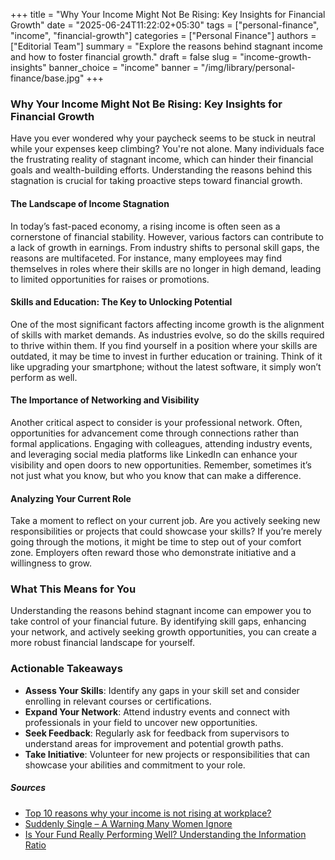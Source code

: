 +++
title = "Why Your Income Might Not Be Rising: Key Insights for Financial Growth"
date = "2025-06-24T11:22:02+05:30"
tags = ["personal-finance", "income", "financial-growth"]
categories = ["Personal Finance"]
authors = ["Editorial Team"]
summary = "Explore the reasons behind stagnant income and how to foster financial growth."
draft = false
slug = "income-growth-insights"
banner_choice = "income"
banner = "/img/library/personal-finance/base.jpg"
+++

### Why Your Income Might Not Be Rising: Key Insights for Financial Growth

Have you ever wondered why your paycheck seems to be stuck in neutral while your expenses keep climbing? You're not alone. Many individuals face the frustrating reality of stagnant income, which can hinder their financial goals and wealth-building efforts. Understanding the reasons behind this stagnation is crucial for taking proactive steps toward financial growth.

#### The Landscape of Income Stagnation

In today’s fast-paced economy, a rising income is often seen as a cornerstone of financial stability. However, various factors can contribute to a lack of growth in earnings. From industry shifts to personal skill gaps, the reasons are multifaceted. For instance, many employees may find themselves in roles where their skills are no longer in high demand, leading to limited opportunities for raises or promotions.

#### Skills and Education: The Key to Unlocking Potential

One of the most significant factors affecting income growth is the alignment of skills with market demands. As industries evolve, so do the skills required to thrive within them. If you find yourself in a position where your skills are outdated, it may be time to invest in further education or training. Think of it like upgrading your smartphone; without the latest software, it simply won’t perform as well.

#### The Importance of Networking and Visibility

Another critical aspect to consider is your professional network. Often, opportunities for advancement come through connections rather than formal applications. Engaging with colleagues, attending industry events, and leveraging social media platforms like LinkedIn can enhance your visibility and open doors to new opportunities. Remember, sometimes it’s not just what you know, but who you know that can make a difference.

#### Analyzing Your Current Role

Take a moment to reflect on your current job. Are you actively seeking new responsibilities or projects that could showcase your skills? If you’re merely going through the motions, it might be time to step out of your comfort zone. Employers often reward those who demonstrate initiative and a willingness to grow.

### What This Means for You

Understanding the reasons behind stagnant income can empower you to take control of your financial future. By identifying skill gaps, enhancing your network, and actively seeking growth opportunities, you can create a more robust financial landscape for yourself.

### Actionable Takeaways
- **Assess Your Skills**: Identify any gaps in your skill set and consider enrolling in relevant courses or certifications.
- **Expand Your Network**: Attend industry events and connect with professionals in your field to uncover new opportunities.
- **Seek Feedback**: Regularly ask for feedback from supervisors to understand areas for improvement and potential growth paths.
- **Take Initiative**: Volunteer for new projects or responsibilities that can showcase your abilities and commitment to your role.

##### Sources
- [Top 10 reasons why your income is not rising at workplace?](https://www.jagoinvestor.com/2025/06/no-income-hike.html)
- [Suddenly Single – A Warning Many Women Ignore](https://goodmoneying.com/financial-planning-single-women/)
- [Is Your Fund Really Performing Well? Understanding the Information Ratio](https://goodmoneying.com/information-ratio-in-mutual-fund/)